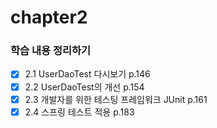 # chapter2


### 학습 내용 정리하기
- [x] 2.1 UserDaoTest 다시보기 p.146
- [x] 2.2 UserDaoTest의 개선 p.154
- [x] 2.3 개발자를 위한 테스팅 프레임워크 JUnit p.161
- [x] 2.4 스프링 테스트 적용 p.183